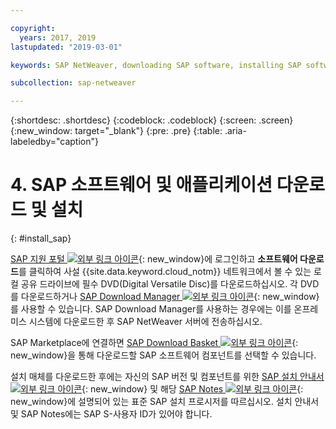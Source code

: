 ```yaml
---

copyright:
  years: 2017, 2019
lastupdated: "2019-03-01"

keywords: SAP NetWeaver, downloading SAP software, installing SAP software, SAP Download Manager, SAP Certified

subcollection: sap-netweaver

---
```


{:shortdesc: .shortdesc}
{:codeblock: .codeblock}
{:screen: .screen}
{:new_window: target="_blank"}
{:pre: .pre}
{:table: .aria-labeledby="caption"}

# 4. SAP 소프트웨어 및 애플리케이션 다운로드 및 설치
{: #install_sap}

[SAP 지원 포털 ![외부 링크 아이콘](../../icons/launch-glyph.svg "외부 링크 아이콘")](https://support.sap.com/en/index.html){: new_window}에 로그인하고 **소프트웨어 다운로드**를 클릭하여 사설 {{site.data.keyword.cloud_notm}} 네트워크에서 볼 수 있는 로컬 공유 드라이브에 필수 DVD(Digital Versatile Disc)를 다운로드하십시오. 각 DVD를 다운로드하거나 [SAP Download Manager ![외부 링크 아이콘](../../icons/launch-glyph.svg "외부 링크 아이콘")](https://support.sap.com/software/download-manager/help.html){: new_window}를 사용할 수 있습니다. SAP Download Manager를 사용하는 경우에는 이를 온프레미스 시스템에 다운로드한 후 SAP NetWeaver 서버에 전송하십시오.

SAP Marketplace에 연결하면 [SAP Download Basket ![외부 링크 아이콘](../../icons/launch-glyph.svg "외부 링크 아이콘")](https://websmp210.sap-ag.de/~sapidp/002006825000000233112001/){: new_window}을 통해 다운로드할 SAP 소프트웨어 컴포넌트를 선택할 수 있습니다.

설치 매체를 다운로드한 후에는 자신의 SAP 버전 및 컴포넌트를 위한 [SAP 설치 안내서 ![외부 링크 아이콘](../../icons/launch-glyph.svg "외부 링크 아이콘")](https://service.sap.com/instguides){: new_window} 및 해당 [SAP Notes ![외부 링크 아이콘](../icons/launch-glyph.svg "외부 링크 아이콘")](https://support.sap.com/notes){: new_window}에 설명되어 있는 표준 SAP 설치 프로시저를 따르십시오. 설치 안내서 및 SAP Notes에는 SAP S-사용자 ID가 있어야 합니다.
